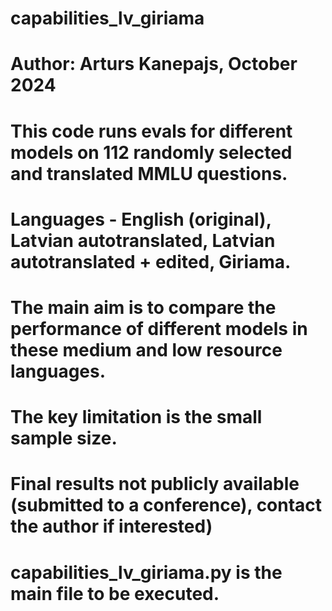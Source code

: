 # capabilities_lv_giriama
# Author: Arturs Kanepajs, October 2024
# This code runs evals for different models on 112 randomly selected and translated MMLU questions.
# Languages - English (original), Latvian autotranslated, Latvian autotranslated + edited, Giriama.
# The main aim is to compare the performance of different models in these medium and low resource languages.
# The key limitation is the small sample size.
# Final results not publicly available (submitted to a conference), contact the author if interested)
# capabilities_lv_giriama.py is the main file to be executed.
